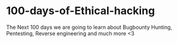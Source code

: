 # 100-days-of-Ethical-hacking
The Next 100 days we are going to learn about Bugbounty Hunting, Pentesting, Reverse engineering and much more &lt;3
